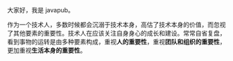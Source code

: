 大家好，我是 javapub。

作为一个技术人，多数时候都会沉溺于技术本身，高估了技术本身的价值，而忽视了其他要素的重要性。技术人在应该关注自身身心的成长和建设。常常自省复盘，看到事物的运转是由多种要素构成，重视**人的重要性**，重视**团队和组织的重要性**，更加重视**生活本身的重要性**。

